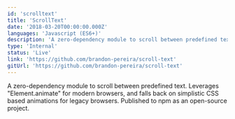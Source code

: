 ```yaml
---
id: 'scrolltext'
title: 'ScrollText'
date: '2018-03-20T00:00:00.000Z'
languages: 'Javascript (ES6+)'
description: 'A zero-dependency module to scroll between predefined text. Leverages "Element.animate" for modern browsers, and falls back on simplistic CSS based animations for legacy browsers. Published to npm as an open-source project.'
type: 'Internal'
status: 'Live'
link: 'https://github.com/brandon-pereira/scroll-text'
gitUrl: 'https://github.com/brandon-pereira/scroll-text'
---
```


A zero-dependency module to scroll between predefined text. Leverages "Element.animate" for modern browsers, and falls back on simplistic CSS based animations for legacy browsers. Published to npm as an open-source project.
